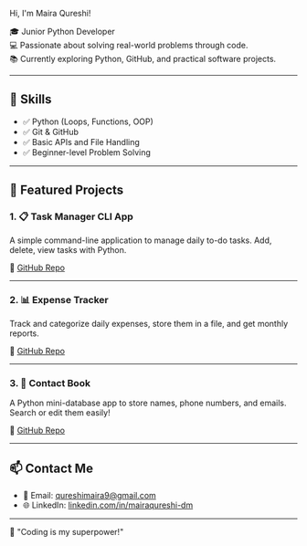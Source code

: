 Hi, I'm Maira Qureshi! 

🎓 Junior Python Developer   
💻 Passionate about solving real-world problems through code.  
📚 Currently exploring Python, GitHub, and practical software projects.

---

## 🧠 Skills 

- ✅ Python (Loops, Functions, OOP)
- ✅ Git & GitHub
- ✅ Basic APIs and File Handling
- ✅ Beginner-level Problem Solving

---

## 🚀 Featured Projects 

### 1. 📋 Task Manager CLI App
A simple command-line application to manage daily to-do tasks. Add, delete, view tasks with Python.

🔗 [GitHub Repo](https://github.com/maira0418/task-manager)

---

### 2. 📊 Expense Tracker
Track and categorize daily expenses, store them in a file, and get monthly reports.

🔗 [GitHub Repo](https://github.com/maira0418/expense-tracker)

---

### 3. 📮 Contact Book
A Python mini-database app to store names, phone numbers, and emails. Search or edit them easily!

🔗 [GitHub Repo](https://github.com/maira0418/contact-book)

---

## 📫 Contact Me 

- 📧 Email: qureshimaira9@gmail.com
- 🌐 LinkedIn: [linkedin.com/in/mairaqureshi-dm](https://linkedin.com/in/mairaqureshi-dm)

---

🌟 "Coding is my superpower!"
